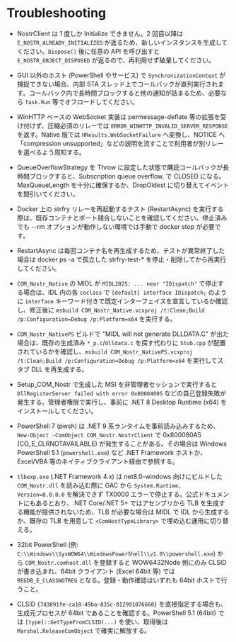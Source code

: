 # Troubleshooting

- NostrClient は 1 度しか Initialize できません。2 回目以降は `E_NOSTR_ALREADY_INITIALIZED` が返るため、新しいインスタンスを生成してください。`Dispose()` 後に任意の API を呼び出すと `E_NOSTR_OBJECT_DISPOSED` が返るので、再利用せず破棄してください。
- GUI 以外のホスト (PowerShell やサービス) で `SynchronizationContext` が捕捉できない場合、内部 STA スレッド上でコールバックが直列実行されます。コールバック内で長時間ブロックすると他の通知が詰まるため、必要なら `Task.Run` 等でオフロードしてください。
- WinHTTP ベースの WebSocket 実装は permessage-deflate 等の拡張を受け付けず、圧縮必須のリレーでは `ERROR_WINHTTP_INVALID_SERVER_RESPONSE` を返す。Native 版では `HResults.WebSocketFailure` へ変換し、NOTICE へ「compression unsupported」などの説明を流すことで利用者が別リレーを選べるよう周知する。
- QueueOverflowStrategy を Throw に設定した状態で購読コールバックが長時間ブロックすると、Subscription queue overflow. で CLOSED になる。MaxQueueLength を十分に確保するか、DropOldest に切り替えてイベントを間引いてください。
- Docker 上の strfry リレーを再起動するテスト (RestartAsync) を実行する際は、既存コンテナとポート競合しないことを確認してください。停止済みでも --rm オプションが動作しない環境では手動で docker stop が必要です。
- RestartAsync は毎回コンテナ名を再生成するため、テストが異常終了した場合は docker ps -a で孤立した strfry-test-* を停止・削除してから再実行してください。
- `COM_Nostr_Native` の MIDL が `MIDL2025: ... near "IDispatch"` で停止する場合は、IDL 内の各 `coclass` で `[default] interface IDispatch;` のように `interface` キーワード付きで既定インターフェイスを宣言しているか確認し、修正後に `msbuild COM_Nostr_Native.vcxproj /t:Clean;Build /p:Configuration=Debug /p:Platform=x64` を実行する。
- `COM_Nostr_NativePS` ビルドで "MIDL will not generate DLLDATA.C" が出た場合は、既存の生成済み `*_p.c`/`dlldata.c` を探す代わりに `Stub.cpp` が配置されているかを確認し、`msbuild COM_Nostr_NativePS.vcxproj /t:Clean;Build /p:Configuration=Debug /p:Platform=x64` を実行してスタブ DLL を再生成する。

- Setup_COM_Nostr で生成した MSI を非管理者セッションで実行すると `DllRegisterServer failed with error 0x80004005` などの自己登録失敗が発生する。管理者権限で実行し、事前に .NET 8 Desktop Runtime (x64) をインストールしてください。

- PowerShell 7 (pwsh) は .NET 9 系ランタイムを事前読み込みするため、`New-Object -ComObject COM_Nostr.NostrClient` で 0x800080A5 (CO_E_CLRNOTAVAILABLE) が発生することがある。その場合は Windows PowerShell 5.1 (`powershell.exe`) など .NET Framework ホストか、Excel/VBA 等のネイティブクライアント経由で参照する。
- `tlbexp.exe` (.NET Framework 4.x) は net8.0-windows 向けにビルドした `COM_Nostr.dll` を読み込む際に GAC から `System.Runtime, Version=8.0.0.0` を解決できず TX0000 エラーで停止する。公式ドキュメントにもあるとおり、.NET Core/.NET 5+ ではアセンブリから TLB を生成する機能が提供されないため、TLB が必要な場合は MIDL で IDL から生成するか、既存の TLB を用意して `<ComHostTypeLibrary>` で埋め込む運用に切り替える。

- 32bit PowerShell (例: `C:\\Windows\\SysWOW64\\WindowsPowerShell\\v1.0\\powershell.exe`) から `COM_Nostr.comhost.dll` を登録すると WOW6432Node 側にのみ CLSID が書き込まれ、64bit クライアント (Excel 64bit 等) では `REGDB_E_CLASSNOTREG` となる。登録・動作確認はいずれも 64bit ホストで行うこと。

- CLSID `{7d3091fe-ca18-49ba-835c-012991076660}` を直接指定する場合も、生成元プロセスが 64bit であることを確認する。PowerShell 5.1 (64bit) では `[type]::GetTypeFromCLSID(...)` を使い、取得後は `Marshal.ReleaseComObject` で確実に解放する。


